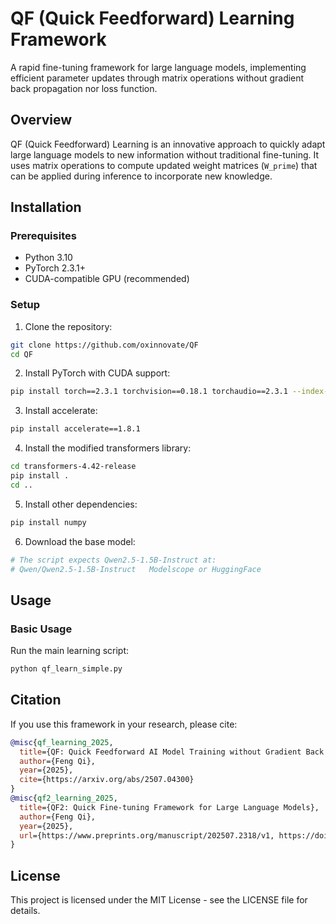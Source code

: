 # QF (Quick Feedforward) Learning Framework

A rapid fine-tuning framework for large language models, implementing efficient parameter updates through matrix operations without gradient back propagation nor loss function.

## Overview

QF (Quick Feedforward) Learning is an innovative approach to quickly adapt large language models to new information without traditional fine-tuning. It uses matrix operations to compute updated weight matrices (`W_prime`) that can be applied during inference to incorporate new knowledge.


## Installation

### Prerequisites

- Python 3.10
- PyTorch 2.3.1+
- CUDA-compatible GPU (recommended)

### Setup

1. Clone the repository:
```bash
git clone https://github.com/oxinnovate/QF
cd QF
```

2. Install PyTorch with CUDA support:
```bash
pip install torch==2.3.1 torchvision==0.18.1 torchaudio==2.3.1 --index-url https://download.pytorch.org/whl/cu121
```

3. Install accelerate:
```bash
pip install accelerate==1.8.1
```

4. Install the modified transformers library:
```bash
cd transformers-4.42-release
pip install .
cd ..
```

5. Install other dependencies:
```bash
pip install numpy
```

6. Download the base model:
```bash
# The script expects Qwen2.5-1.5B-Instruct at:
# Qwen/Qwen2.5-1.5B-Instruct   Modelscope or HuggingFace
```

## Usage

### Basic Usage

Run the main learning script:

```bash
python qf_learn_simple.py
```

## Citation

If you use this framework in your research, please cite:

```bibtex
@misc{qf_learning_2025,
  title={QF: Quick Feedforward AI Model Training without Gradient Back Propagation},
  author={Feng Qi},
  year={2025},
  cite={https://arxiv.org/abs/2507.04300}
}
@misc{qf2_learning_2025,
  title={QF2: Quick Fine-tuning Framework for Large Language Models},
  author={Feng Qi},
  year={2025},
  url={https://www.preprints.org/manuscript/202507.2318/v1, https://doi.org/10.20944/preprints202507.2318.v1}
}
```

## License

This project is licensed under the MIT License - see the LICENSE file for details.
